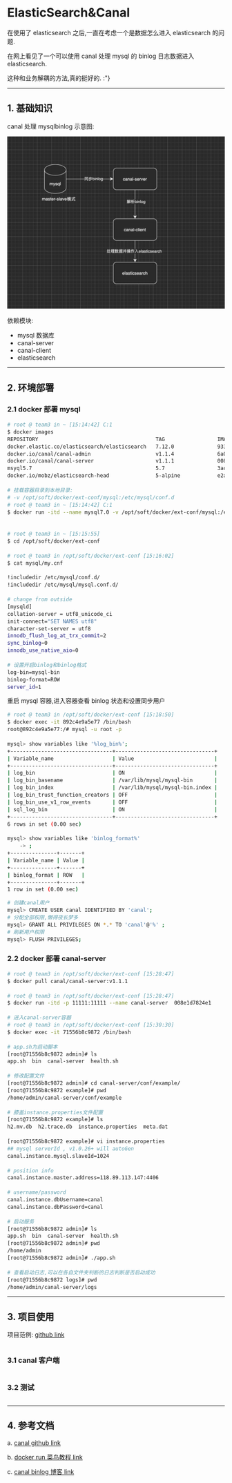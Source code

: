 # ElasticSearch&Canal

在使用了 elasticsearch 之后,一直在考虑一个是数据怎么进入 elasticsearch 的问题.

在网上看见了一个可以使用 canal 处理 mysql 的 binlog 日志数据进入 elasticsearch.

这种和业务解耦的方法,真的挺好的. :"}

---

## 1. 基础知识

canal 处理 mysqlbinlog 示意图:

![](img/elasticsearch-canal.png)

依赖模块:

- mysql 数据库
- canal-server
- canal-client
- elasticsearch

---

## 2. 环境部署

### 2.1 docker 部署 mysql

```sh
# root @ team3 in ~ [15:14:42] C:1
$ docker images
REPOSITORY                                      TAG                 IMAGE ID            CREATED             SIZE
docker.elastic.co/elasticsearch/elasticsearch   7.12.0              9337ed510a0c        4 weeks ago         830 MB
docker.io/canal/canal-admin                     v1.1.4              6a0ef7151b46        19 months ago       865 MB
docker.io/canal/canal-server                    v1.1.1              008e1d7824e1        2 years ago         831 MB
msyql5.7                                        5.7                 3ac2290b7c6e        2 years ago         372 MB
docker.io/mobz/elasticsearch-head               5-alpine            e2a76963bc18        4 years ago         78.9 MB

# 挂载容器目录到本地目录:
# -v /opt/soft/docker/ext-conf/mysql:/etc/mysql/conf.d
# root @ team3 in ~ [15:14:42] C:1
$ docker run -itd --name mysql7.0 -v /opt/soft/docker/ext-conf/mysql:/etc/mysql/conf.d  -p 4406:3306 -e MYSQL_ROOT_PASSWORD=123456 3ac2290b7c6e


# root @ team3 in ~ [15:15:55]
$ cd /opt/soft/docker/ext-conf

# root @ team3 in /opt/soft/docker/ext-conf [15:16:02]
$ cat mysql/my.cnf

!includedir /etc/mysql/conf.d/
!includedir /etc/mysql/mysql.conf.d/

# change from outside
[mysqld]
collation-server = utf8_unicode_ci
init-connect="SET NAMES utf8"
character-set-server = utf8
innodb_flush_log_at_trx_commit=2
sync_binlog=0
innodb_use_native_aio=0

# 设置开启binlog和binlog格式
log-bin=mysql-bin
binlog-format=ROW
server_id=1
```

重启 mysql 容器,进入容器查看 binlog 状态和设置同步用户

```sh
# root @ team3 in /opt/soft/docker/ext-conf [15:18:50]
$ docker exec -it 892c4e9a5e77 /bin/bash
root@892c4e9a5e77:/# mysql -u root -p

mysql> show variables like '%log_bin%';
+---------------------------------+--------------------------------+
| Variable_name                   | Value                          |
+---------------------------------+--------------------------------+
| log_bin                         | ON                             |
| log_bin_basename                | /var/lib/mysql/mysql-bin       |
| log_bin_index                   | /var/lib/mysql/mysql-bin.index |
| log_bin_trust_function_creators | OFF                            |
| log_bin_use_v1_row_events       | OFF                            |
| sql_log_bin                     | ON                             |
+---------------------------------+--------------------------------+
6 rows in set (0.00 sec)

mysql> show variables like 'binlog_format%'
    -> ;
+---------------+-------+
| Variable_name | Value |
+---------------+-------+
| binlog_format | ROW   |
+---------------+-------+
1 row in set (0.00 sec)
```

```sh
# 创建canal用户
mysql> CREATE USER canal IDENTIFIED BY 'canal';
# 分配全部权限,懒得夜长梦多
mysql> GRANT ALL PRIVILEGES ON *.* TO 'canal'@'%' ;
# 刷新用户权限
mysql> FLUSH PRIVILEGES;
```

### 2.2 docker 部署 canal-server

```sh
# root @ team3 in /opt/soft/docker/ext-conf [15:28:47]
$ docker pull canal/canal-server:v1.1.1

# root @ team3 in /opt/soft/docker/ext-conf [15:28:47]
$ docker run -itd -p 11111:11111 --name canal-server  008e1d7824e1

# 进入canal-server容器
# root @ team3 in /opt/soft/docker/ext-conf [15:30:30]
$ docker exec -it 71556b8c9872 /bin/bash

# app.sh为启动脚本
[root@71556b8c9872 admin]# ls
app.sh  bin  canal-server  health.sh

# 修改配置文件
[root@71556b8c9872 admin]# cd canal-server/conf/example/
[root@71556b8c9872 example]# pwd
/home/admin/canal-server/conf/example

# 膝盖instance.properties文件配置
[root@71556b8c9872 example]# ls
h2.mv.db  h2.trace.db  instance.properties  meta.dat

[root@71556b8c9872 example]# vi instance.properties
## mysql serverId , v1.0.26+ will autoGen
canal.instance.mysql.slaveId=1024

# position info
canal.instance.master.address=118.89.113.147:4406

# username/password
canal.instance.dbUsername=canal
canal.instance.dbPassword=canal

# 启动服务
[root@71556b8c9872 admin]# ls
app.sh  bin  canal-server  health.sh
[root@71556b8c9872 admin]# pwd
/home/admin
[root@71556b8c9872 admin]# ./app.sh

# 查看启动日志,可以在各自文件夹判断的日志判断是否启动成功
[root@71556b8c9872 logs]# pwd
/home/admin/canal-server/logs
```

---

## 3. 项目使用

项目范例: [github link]()

```xml

```

### 3.1 canal 客户端

```java

```

### 3.2 测试

```java

```

---

## 4. 参考文档

a. [canal github link](https://github.com/alibaba/canal/wiki/Docker-QuickStart)

b. [docker run 菜鸟教程 link](https://www.runoob.com/docker/docker-run-command.html)

c. [canal binlog 博客 link](https://blog.csdn.net/weixin_42179746/article/details/108465763)
